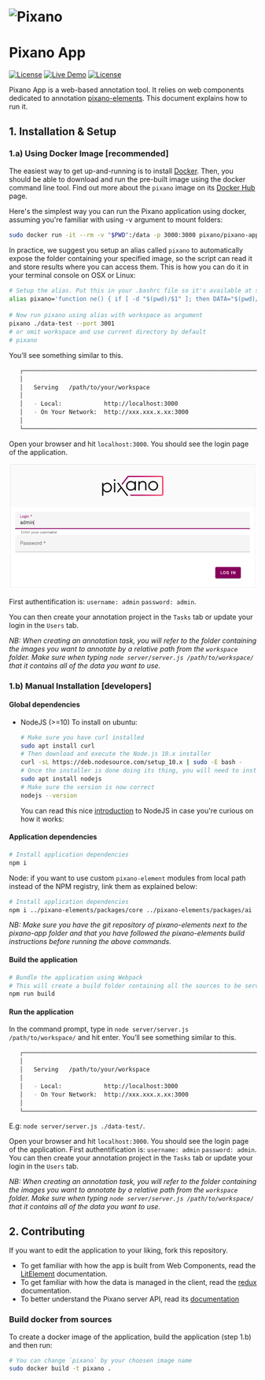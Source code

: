 # <img src="images/pixano_logo.png" alt="Pixano" height="100"/>

Pixano App
===============
[![License](https://img.shields.io/badge/license-CeCILL--C-blue.svg)](LICENSE) [![Live Demo](https://img.shields.io/badge/demo-online-green.svg)](http://pixano.cea.fr/smart-annotation/) [![License](https://img.shields.io/docker/pulls/pixano/pixano-app.svg)](Docker)

Pixano App is a web-based annotation tool. It relies on web components dedicated to annotation [pixano-elements](https://github.com/pixano/pixano-elements). This document explains how to run it.


## 1. Installation & Setup

### 1.a) Using Docker Image [recommended]

The easiest way to get up-and-running is to install [Docker](https://www.docker.com/). Then, you should be able to download and run the pre-built image using the docker command line tool. Find out more about the `pixano` image on its [Docker Hub](https://hub.docker.com/r/pixano/pixano-app/) page.

Here's the simplest way you can run the Pixano application using docker, assuming you're familiar with using -v argument to mount folders:

```bash
sudo docker run -it --rm -v "$PWD":/data -p 3000:3000 pixano/pixano-app
```

In practice, we suggest you setup an alias called `pixano` to automatically expose the folder containing your specified image, so the script can read it and store results where you can access them. This is how you can do it in your terminal console on OSX or Linux:
```bash
# Setup the alias. Put this in your .bashrc file so it's available at startup.
alias pixano='function ne() { if [ -d "$(pwd)/$1" ]; then DATA="$(pwd)/$1" && shift; else DATA="$(pwd)"; fi; sudo docker run --init -it --rm --network host -v "$DATA":/data pixano/pixano-app $@; }; ne'

# Now run pixano using alias with workspace as argument
pixano ./data-test --port 3001
# or omit workspace and use current directory by default
# pixano
```

You’ll see something similar to this.

```bash
   ┌────────────────────────────────────────────────────────────────────────┐
   │                                                                        │
   │   Serving   /path/to/your/workspace                                    │
   │                                                                        │
   │   - Local:            http://localhost:3000                            │
   │   - On Your Network:  http://xxx.xxx.x.xx:3000                         │
   │                                                                        │
   └────────────────────────────────────────────────────────────────────────┘
```

Open your browser and hit `localhost:3000`. You should see the login page of the application.

![pixano-elements](./images/login.png)

First authentification is: `username: admin` `password: admin`.

You can then create your annotation project in the `Tasks` tab or update your login in the `Users` tab.


*NB: When creating an annotation task, you will refer to the folder containing the images you want to annotate by a relative path from the `workspace` folder. Make sure when typing `node server/server.js /path/to/workspace/` that it contains all of the data you want to use.*

### 1.b) Manual Installation [developers]

#### Global dependencies

- NodeJS (>=10)
  To install on ubuntu:
  ```bash
  # Make sure you have curl installed
  sudo apt install curl
  # Then download and execute the Node.js 10.x installer
  curl -sL https://deb.nodesource.com/setup_10.x | sudo -E bash -
  # Once the installer is done doing its thing, you will need to install (or upgrade) Node.js
  sudo apt install nodejs
  # Make sure the version is now correct
  nodejs --version
  ```
  You can read this nice [introduction](https://codeburst.io/the-only-nodejs-introduction-youll-ever-need-d969a47ef219) to NodeJS in case you're curious on how it works:

#### Application dependencies

```bash
# Install application dependencies
npm i
```

Node: if you want to use custom `pixano-element` modules from local path instead of the NPM registry, link them as explained below:

```bash
# Install application dependencies
npm i ../pixano-elements/packages/core ../pixano-elements/packages/ai ../pixano-elements/packages/graphics-2d ../pixano-elements/packages/graphics-3d
```
*NB: Make sure you have the git repository of pixano-elements next to the pixano-app folder and that you have followed the pixano-elements build instructions before running the above commands.*

#### Build the application

```bash
# Bundle the application using Webpack
# This will create a build folder containing all the sources to be served
npm run build
```

#### Run the application

 In the command prompt, type in `node server/server.js /path/to/workspace/` and hit enter. You’ll see something similar to this.

```bash
   ┌────────────────────────────────────────────────────────────────────────┐
   │                                                                        │
   │   Serving   /path/to/your/workspace                                    │
   │                                                                        │
   │   - Local:            http://localhost:3000                            │
   │   - On Your Network:  http://xxx.xxx.x.xx:3000                         │
   │                                                                        │
   └────────────────────────────────────────────────────────────────────────┘
```

E.g: `node server/server.js ./data-test/`.

Open your browser and hit `localhost:3000`. You should see the login page of the application. First authentification is: `username: admin` `password: admin`. You can then create your annotation project in the `Tasks` tab or update your login in the `Users` tab.


*NB: When creating an annotation task, you will refer to the folder containing the images you want to annotate by a relative path from the `workspace` folder. Make sure when typing `node server/server.js /path/to/workspace/` that it contains all of the data you want to use.*


## 2. Contributing

If you want to edit the application to your liking, fork this repository.

- To get familiar with how the app is built from Web Components, read the [LitElement](https://lit-element.polymer-project.org/) documentation.
- To get familiar with how the data is managed in the client, read the [redux](https://redux.js.org/introduction/getting-started) documentation.
- To better understand the Pixano server API, read its [documentation](documentation/rest-api.md)

### Build docker from sources

To create a docker image of the application, build the application (step 1.b) and then run:
```bash
# You can change `pixano` by your choosen image name
sudo docker build -t pixano .
```